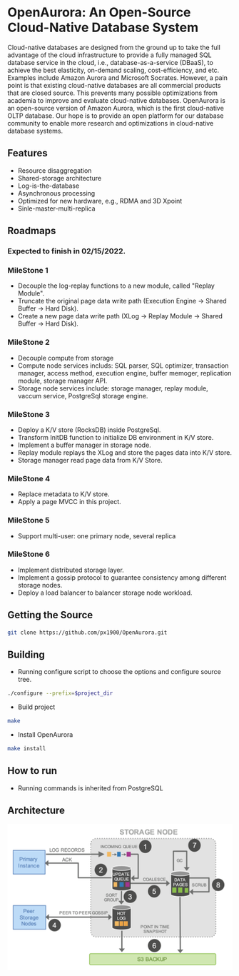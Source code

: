 # OpenAurora: An Open-Source Cloud-Native Database System

Cloud-native databases are designed from the ground up to take the full advantage of the cloud infrastructure to provide a fully managed SQL database service in the cloud, i.e., database-as-a-service (DBaaS), to achieve the best elasticity, on-demand scaling, cost-efficiency, and etc. Examples include Amazon Aurora and Microsoft Socrates. However, a pain point is that existing cloud-native databases are all commercial products that are closed source. This prevents many possible optimizations from academia to improve and evaluate cloud-native databases. OpenAurora is an open-source version of Amazon Aurora, which is the first cloud-native OLTP database. Our hope is to provide an open platform for our database community to enable more research and optimizations in cloud-native database systems.

## Features
* Resource disaggregation
* Shared-storage architecture
* Log-is-the-database
* Asynchronous processing
* Optimized for new hardware, e.g., RDMA and 3D Xpoint
* Sinle-master-multi-replica

## Roadmaps

### Expected to finish in 02/15/2022.

### MileStone 1
* Decouple the log-replay functions to a new module, called "Replay Module".
* Truncate the original page data write path (Execution Engine -> Shared Buffer -> Hard Disk).
* Create a new page data write path (XLog -> Replay Module -> Shared Buffer -> Hard Disk).

### MileStone 2
* Decouple compute from storage
* Compute node services includs: SQL parser, SQL optimizer, transaction manager, access method, execution engine, buffer memoger, replication module, storage manager API.
* Storage node services include: storage manager, replay module, vaccum service, PostgreSql storage engine.


### MileStone 3
* Deploy a K/V store (RocksDB) inside PostgreSql.
* Transform InitDB function to initialize DB environment in K/V store.
* Implement a buffer manager in storage node.
* Replay module replays the XLog and store the pages data into K/V store.
* Storage manager read page data from K/V Store.

### MileStone 4
* Replace metadata to K/V store.
* Apply a page MVCC in this project.

### MileStone 5
* Support multi-user: one primary node, several replica

### MileStone 6
* Implement distributed storage layer.
* Implement a gossip protocol to guarantee consistency among different storage nodes.
* Deploy a load balancer to balancer storage node workload. 

## Getting the Source
```bash
git clone https://github.com/px1900/OpenAurora.git
```

## Building

* Running configure script to choose the options and configure source tree.
```bash
./configure --prefix=$project_dir
```
* Build project
```bash
make 
```

* Install OpenAurora
```bash
make install
```

## How to run
* Running commands is inherited from PostgreSQL


## Architecture
<img src="Aurora-Arch.png" alt="drawing" width="600"/>
